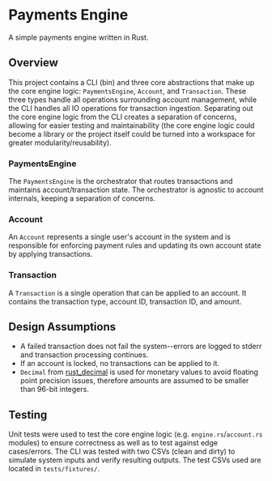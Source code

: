 # Payments Engine

A simple payments engine written in Rust.

## Overview
This project contains a CLI (bin) and three core abstractions that make up the core engine logic: `PaymentsEngine`, `Account`, and `Transaction`. These three types handle all operations surrounding account management, while the CLI handles all IO operations for transaction ingestion. Separating out the core engine logic from the CLI creates a separation of concerns, allowing for easier testing and maintainability (the core engine logic could become a library or the project itself could be turned into a workspace for greater modularity/reusability).

### PaymentsEngine
The `PaymentsEngine` is the orchestrator that routes transactions and maintains account/transaction state. The orchestrator is agnostic to account internals, keeping a separation of concerns.

### Account
An `Account` represents a single user's account in the system and is responsible for enforcing payment rules and updating its own account state by applying transactions. 

### Transaction
A `Transaction` is a single operation that can be applied to an account. It contains the transaction type, account ID, transaction ID, and amount.

## Design Assumptions
- A failed transaction does not fail the system--errors are logged to stderr and transaction processing continues.
- If an account is locked, no transactions can be applied to it.
- `Decimal` from [rust_decimal](https://docs.rs/rust_decimal/latest/rust_decimal/) is used for monetary values to avoid floating point precision issues, therefore amounts are assumed to be smaller than 96-bit integers.

## Testing
Unit tests were used to test the core engine logic (e.g. `engine.rs`/`account.rs` modules) to ensure correctness as well as to test against edge cases/errors. The CLI was tested with two CSVs (clean and dirty) to simulate system inputs and verify resulting outputs. The test CSVs used are located in `tests/fixtures/`.

